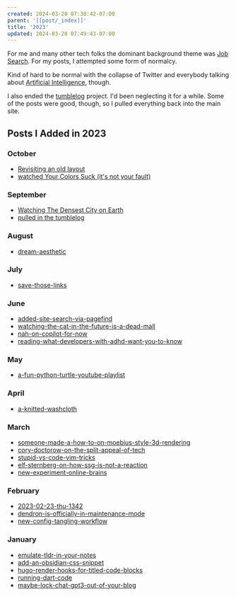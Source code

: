 ```yaml
---
created: 2024-03-20 07:38:42-07:00
parent: '[[post/_index]]'
title: '2023'
updated: 2024-03-20 07:49:43-07:00
---
```


For me and many other tech folks the dominant background theme was [Job Search](../card/Job%20Search.md). For my posts, I attempted some form of normalcy.

Kind of hard to be normal with the collapse of Twitter and everybody talking about [Artificial Intelligence](../card/Artificial%20Intelligence.md), though. 

I also ended the [tumblelog](../card/tumblelog.md) project. I'd been neglecting it for a while. Some of the posts were good, though, so I pulled everything back into the main site.

## Posts I Added in 2023

### October

* [Revisiting an old layout](2023/10/Revisiting%20an%20old%20layout.md)
* [watched Your Colors Suck (it's not your fault)](2023/10/watched%20Your%20Colors%20Suck%20%28it's%20not%20your%20fault%29.md)

### September

* [Watching The Densest City on Earth](2023/09/Watching%20The%20Densest%20City%20on%20Earth.md)
* [pulled in the tumblelog](2023/09/pulled%20in%20the%20tumblelog.md)

### August

* [dream-aesthetic](2023/08/dream-aesthetic.md)

### July

* [save-those-links](2023/07/save-those-links.md)

### June

* [added-site-search-via-pagefind](2023/06/added-site-search-via-pagefind.md)
* [watching-the-cat-in-the-future-is-a-dead-mall](2023/06/watching-the-cat-in-the-future-is-a-dead-mall.md)
* [nah-on-copilot-for-now](2023/06/nah-on-copilot-for-now.md)
* [reading-what-developers-with-adhd-want-you-to-know](2023/06/reading-what-developers-with-adhd-want-you-to-know.md)

### May

* [a-fun-python-turtle-youtube-playlist](2023/05/a-fun-python-turtle-youtube-playlist.md)

### April

* [a-knitted-washcloth](2023/04/a-knitted-washcloth.md)

### March

* [someone-made-a-how-to-on-moebius-style-3d-rendering](2023/03/someone-made-a-how-to-on-moebius-style-3d-rendering.md)
* [cory-doctorow-on-the-split-appeal-of-tech](2023/03/cory-doctorow-on-the-split-appeal-of-tech.md)
* [stupid-vs-code-vim-tricks](2023/03/stupid-vs-code-vim-tricks.md)
* [elf-sternberg-on-how-ssg-is-not-a-reaction](2023/03/elf-sternberg-on-how-ssg-is-not-a-reaction.md)
* [new-experiment-online-brains](2023/03/new-experiment-online-brains.md)

### February

* [2023-02-23-thu-1342](2023/02/2023-02-23-thu-1342.md)
* [dendron-is-officially-in-maintenance-mode](2023/02/dendron-is-officially-in-maintenance-mode.md)
* [new-config-tangling-workflow](2023/02/new-config-tangling-workflow.md)

### January

* [emulate-tldr-in-your-notes](2023/01/emulate-tldr-in-your-notes.md)
* [add-an-obsidian-css-snippet](2023/01/add-an-obsidian-css-snippet.md)
* [hugo-render-hooks-for-titled-code-blocks](2023/01/hugo-render-hooks-for-titled-code-blocks.md)
* [running-dart-code](2023/01/running-dart-code.md)
* [maybe-lock-chat-gpt3-out-of-your-blog](2023/01/maybe-lock-chat-gpt3-out-of-your-blog.md)